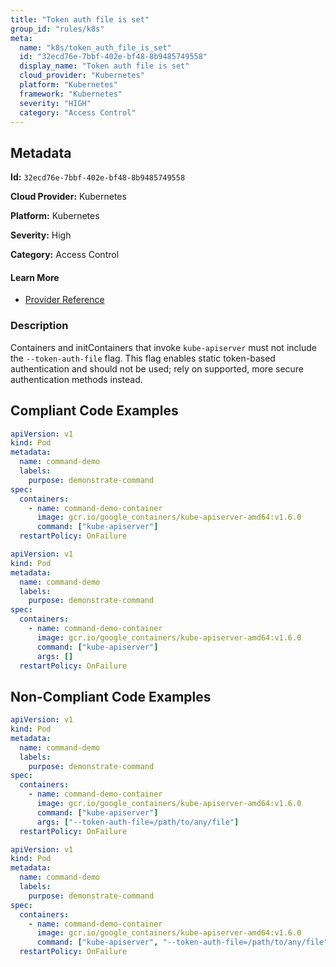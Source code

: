 ```yaml
---
title: "Token auth file is set"
group_id: "rules/k8s"
meta:
  name: "k8s/token_auth_file_is_set"
  id: "32ecd76e-7bbf-402e-bf48-8b9485749558"
  display_name: "Token auth file is set"
  cloud_provider: "Kubernetes"
  platform: "Kubernetes"
  framework: "Kubernetes"
  severity: "HIGH"
  category: "Access Control"
---
```

## Metadata

**Id:** `32ecd76e-7bbf-402e-bf48-8b9485749558`

**Cloud Provider:** Kubernetes

**Platform:** Kubernetes

**Severity:** High

**Category:** Access Control

#### Learn More

 - [Provider Reference](https://kubernetes.io/docs/reference/command-line-tools-reference/kube-apiserver/)

### Description

 Containers and initContainers that invoke `kube-apiserver` must not include the `--token-auth-file` flag. This flag enables static token-based authentication and should not be used; rely on supported, more secure authentication methods instead.


## Compliant Code Examples
```yaml
apiVersion: v1
kind: Pod
metadata:
  name: command-demo
  labels:
    purpose: demonstrate-command
spec:
  containers:
    - name: command-demo-container
      image: gcr.io/google_containers/kube-apiserver-amd64:v1.6.0
      command: ["kube-apiserver"]
  restartPolicy: OnFailure

```

```yaml
apiVersion: v1
kind: Pod
metadata:
  name: command-demo
  labels:
    purpose: demonstrate-command
spec:
  containers:
    - name: command-demo-container
      image: gcr.io/google_containers/kube-apiserver-amd64:v1.6.0
      command: ["kube-apiserver"]
      args: []
  restartPolicy: OnFailure

```
## Non-Compliant Code Examples
```yaml
apiVersion: v1
kind: Pod
metadata:
  name: command-demo
  labels:
    purpose: demonstrate-command
spec:
  containers:
    - name: command-demo-container
      image: gcr.io/google_containers/kube-apiserver-amd64:v1.6.0
      command: ["kube-apiserver"]
      args: ["--token-auth-file=/path/to/any/file"]
  restartPolicy: OnFailure

```

```yaml
apiVersion: v1
kind: Pod
metadata:
  name: command-demo
  labels:
    purpose: demonstrate-command
spec:
  containers:
    - name: command-demo-container
      image: gcr.io/google_containers/kube-apiserver-amd64:v1.6.0
      command: ["kube-apiserver", "--token-auth-file=/path/to/any/file"]
  restartPolicy: OnFailure

```